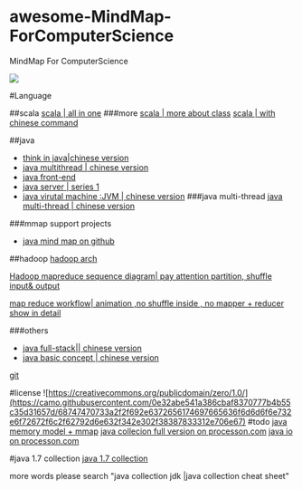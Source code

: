 # awesome-MindMap-ForComputerScience
MindMap For ComputerScience 

![](https://camo.githubusercontent.com/1131548cf666e1150ebd2a52f44776d539f06324/68747470733a2f2f63646e2e7261776769742e636f6d2f73696e647265736f726875732f617765736f6d652f6d61737465722f6d656469612f6c6f676f2e737667)


#Language

##scala
  [scala | all in one](http://s3.51cto.com/wyfs02/M00/58/C0/wKioL1S7mV2jcqWAACsRJ5pWaY0687.jpg)
###more 
  [scala | more about class](http://marsishandsome.github.io/images/Scala_Cheatsheet_1.jpg)
  [scala | with chinese command](http://dl2.iteye.com/upload/attachment/0092/5332/79dd6048-a5c0-37b9-9567-98b62f620d11.jpeg)
  
##java
- [think in java|chinese version](http://blog.csdn.net/titer1/article/details/53872123)
- [java multithread | chinese version](http://blog.csdn.net/titer1/article/details/53872208)
- [java front-end ](http://www.cnblogs.com/javaee6/p/3726812.html)
- [java server | series 1](http://www.cnblogs.com/javaee6/p/3726812.html)
- [java virutal machine :JVM | chinese version](http://blog.csdn.net/titer1/article/details/53872942)
###java multi-thread
[java multi-thread | chinese version](http://hadoop1989.com/img/2016/20160401151236.png)

###mmap support projects
 - [java mind map on github](https://github.com/woyuan/java-mind-mapping)
 
 ##hadoop
  [hadoop arch](https://s3.amazonaws.com/files.dezyre.com/images/blog/Big+Data+and+Hadoop+Training+Hadoop+Components+and+Architecture_1.png)
  
  [Hadoop mapreduce sequence diagram| pay attention partition, shuffle input& output](http://mikepluta.com/wp-content/uploads/hadoop-mapreduce-sequence.png)
  
  [map reduce workflow| animation ,no shuffle inside , no mapper + reducer show in detail](http://bigdata.wikispaces.asu.edu/file/view/output_viU3ed.gif/486633430/726x571/output_viU3ed.gif)
  
  
  
  
###others
- [java full-stack|| chinese version](http://xiaodong.me/java-mind-map/)
- [java basic concept | chinese version](http://blog.csdn.net/jackfrued/article/details/41576837)

 [git](http://zeroturnaround.com/wp-content/uploads/2016/02/Git-Cheat-Sheet.png?utm_campaign=Revue%20newsletter&utm_medium=Newsletter&utm_source=revue)


#license
![https://creativecommons.org/publicdomain/zero/1.0/](https://camo.githubusercontent.com/0e32abe541a386cbaf8370777b4b55c35d31657d/68747470733a2f2f692e6372656174697665636f6d6d6f6e732e6f72672f6c2f62792d6e632f342e302f38387833312e706e67)
#todo
[java memory model + mmap](http://blog.csdn.net/mr_zhuqiang/article/details/47103407)
[java collecion full version on processon.com](https://www.processon.com/view/5853ec29e4b0fb145a1f017f)
[java io on processon.com](https://www.processon.com/view/58579498e4b0f767284d1e98)


#java 1.7 collection
[java 1.7 collection](https://lh4.googleusercontent.com/-1UFtxdW0rrY/T86BNpCLVjI/AAAAAAAABJs/QfXB1orOfsI/s1600/Java-Collections_API-Queue.jpg)


more words please search "java collection jdk |java collection cheat sheet"

